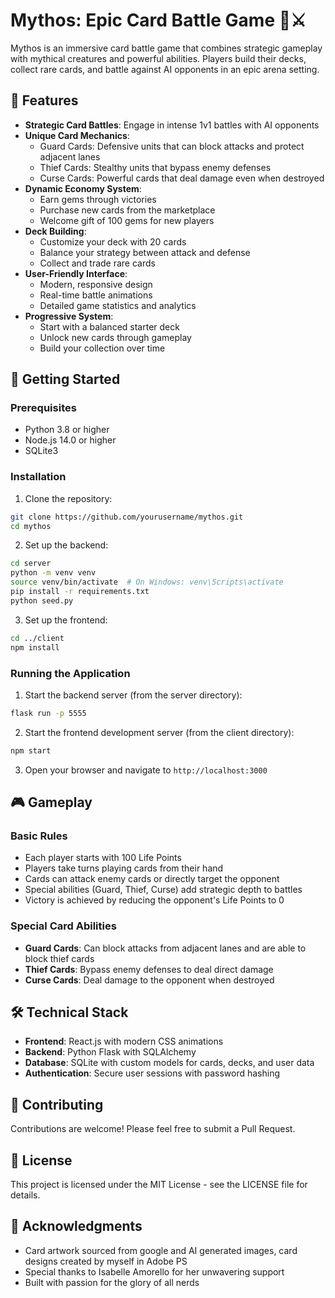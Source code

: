 # Mythos: Epic Card Battle Game 🐉⚔️

Mythos is an immersive card battle game that combines strategic gameplay with mythical creatures and powerful abilities. Players build their decks, collect rare cards, and battle against AI opponents in an epic arena setting.

## 🌟 Features

- **Strategic Card Battles**: Engage in intense 1v1 battles with AI opponents
- **Unique Card Mechanics**:
  - Guard Cards: Defensive units that can block attacks and protect adjacent lanes
  - Thief Cards: Stealthy units that bypass enemy defenses
  - Curse Cards: Powerful cards that deal damage even when destroyed
- **Dynamic Economy System**:
  - Earn gems through victories
  - Purchase new cards from the marketplace
  - Welcome gift of 100 gems for new players
- **Deck Building**:
  - Customize your deck with 20 cards
  - Balance your strategy between attack and defense
  - Collect and trade rare cards
- **User-Friendly Interface**:
  - Modern, responsive design
  - Real-time battle animations
  - Detailed game statistics and analytics
- **Progressive System**:
  - Start with a balanced starter deck
  - Unlock new cards through gameplay
  - Build your collection over time

## 🚀 Getting Started

### Prerequisites

- Python 3.8 or higher
- Node.js 14.0 or higher
- SQLite3

### Installation

1. Clone the repository:
```bash
git clone https://github.com/yourusername/mythos.git
cd mythos
```

2. Set up the backend:
```bash
cd server
python -m venv venv
source venv/bin/activate  # On Windows: venv\Scripts\activate
pip install -r requirements.txt
python seed.py
```

3. Set up the frontend:
```bash
cd ../client
npm install
```

### Running the Application

1. Start the backend server (from the server directory):
```bash
flask run -p 5555
```

2. Start the frontend development server (from the client directory):
```bash
npm start
```

3. Open your browser and navigate to `http://localhost:3000`

## 🎮 Gameplay

### Basic Rules

- Each player starts with 100 Life Points
- Players take turns playing cards from their hand
- Cards can attack enemy cards or directly target the opponent
- Special abilities (Guard, Thief, Curse) add strategic depth to battles
- Victory is achieved by reducing the opponent's Life Points to 0

### Special Card Abilities

- **Guard Cards**: Can block attacks from adjacent lanes and are able to block thief cards
- **Thief Cards**: Bypass enemy defenses to deal direct damage
- **Curse Cards**: Deal damage to the opponent when destroyed

## 🛠️ Technical Stack

- **Frontend**: React.js with modern CSS animations
- **Backend**: Python Flask with SQLAlchemy
- **Database**: SQLite with custom models for cards, decks, and user data
- **Authentication**: Secure user sessions with password hashing

## 🤝 Contributing

Contributions are welcome! Please feel free to submit a Pull Request.

## 📝 License

This project is licensed under the MIT License - see the LICENSE file for details.

## 🙏 Acknowledgments

- Card artwork sourced from google and AI generated images, card designs created by myself in Adobe PS
- Special thanks to Isabelle Amorello for her unwavering support
- Built with passion for the glory of all nerds
